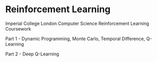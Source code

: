 # Reinforcement Learning
Imperial College London Computer Science Reinforcement Learning Coursework

Part 1 - Dynamic Programming, Monte Carlo, Temporal Difference, Q-Learning

Part 2 - Deep Q-Learning
